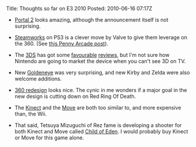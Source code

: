 Title: Thoughts so far on E3 2010
Posted: 2010-06-16 07:17Z

* [Portal 2][portal2] looks amazing, although the announcement itself is not surprising.
* [Steamworks][] on PS3 is a clever move by Valve to give them leverage on the 360. (See [this Penny Arcade post][pa-e3]).
* The [3DS][] has got some [favourable][3DS-ars] [reviews][3DS-guardian], but I'm not sure how Nintendo are going to market the device when you can't see 3D on TV.
* New [Goldeneye][] was very surprising, and new Kirby and Zelda were also welcome additions.
* [360 redesign][360] looks nice. The cynic in me wonders if a major goal in the new design is cutting down on Red Ring Of Death.
* The [Kinect][] and the [Move][] are both too similar to, and more expensive than, the Wii.
* That said, Tetsuya Mizuguchi of Rez fame is developing a shooter for both Kinect and Move called [Child of Eden][eden]. I would probably buy Kinect or Move for this game alone.

  [portal2]: http://www.youtube.com/watch?v=CO70BUXx7sc
  [steamworks]: http://www.steampowered.com/steamworks/
  [pa-e3]: http://www.penny-arcade.com/2010/6/16/
  [3DS]: http://e3.nintendo.com/3ds/
  [3DS-ars]: http://arstechnica.com/gaming/news/2010/06/hands-on-with-the-nintendo-3ds-it-works-and-works-well.ars
  [3DS-guardian]: http://www.guardian.co.uk/technology/gamesblog/2010/jun/15/nintendo-3ds-hands-on
  [goldeneye]: http://www.guardian.co.uk/technology/gamesblog/2010/jun/15/nintendo-3ds-hands-on
  [360]: http://www.xbox.com/en-US/hardware/
  [kinect]: http://www.xbox.com/en-US/kinect
  [move]: http://us.playstation.com/ps3/playstation-move/
  [eden]: http://childofedengame.com/